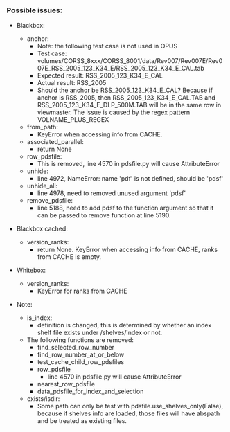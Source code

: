 ### Possible issues:
* Blackbox:
    * anchor:
        * Note: the following test case is not used in OPUS
        * Test case: volumes/CORSS_8xxx/CORSS_8001/data/Rev007/Rev007E/Rev007E_RSS_2005_123_K34_E/RSS_2005_123_K34_E_CAL.tab
        * Expected result: RSS_2005_123_K34_E_CAL
        * Actual result: RSS_2005
        * Should the anchor be RSS_2005_123_K34_E_CAL? Because if anchor is RSS_2005, then RSS_2005_123_K34_E_CAL.TAB and RSS_2005_123_K34_E_DLP_500M.TAB will be in the same row in viewmaster. The issue is caused by the regex pattern VOLNAME_PLUS_REGEX
    * from_path:
        * KeyError when accessing info from CACHE.
    * associated_parallel:
        * return None
    * row_pdsfile:
        * This is removed, line 4570 in pdsfile.py will cause AttributeError
    * unhide:
        * line 4972, NameError: name 'pdf' is not defined, should be 'pdsf'
    * unhide_all:
        * line 4978, need to removed unused argument 'pdsf'
    * remove_pdsfile:
        * line 5188, need to add pdsf to the function argument so that it can be passed to remove function at line 5190.
* Blackbox cached:
    * version_ranks:
        * return None. KeyError when accessing info from CACHE, ranks from CACHE is empty.
* Whitebox:
    * version_ranks:
        * KeyError for ranks from CACHE

* Note:
    * is_index:
        * definition is changed, this is determined by whether an index shelf file exists under /shelves/index or not.
    * The following functions are removed:
        * find_selected_row_number
        * find_row_number_at_or_below
        * test_cache_child_row_pdsfiles
        * row_pdsfile
            * line 4570 in pdsfile.py will cause AttributeError
        * nearest_row_pdsfile
        * data_pdsfile_for_index_and_selection
    * exists/isdir:
        * Some path can only be test with pdsfile.use_shelves_only(False), because if shelves info are loaded, those files will have abspath and be treated as existing files.
